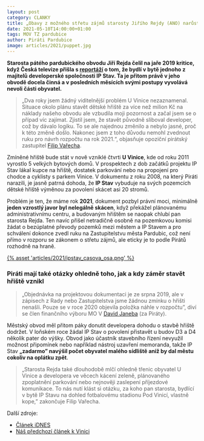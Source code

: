 ```yaml
---
layout: post
category: CLANKY
title: „Obavy z možného střetu zájmů starosty Jiřího Rejdy (ANO) narůstají”, upozorňují Piráti
date: 2021-05-10T14:00:00+01:00
tags: MOV TZ pardubice
author: Piráti Pardubice
image: articles/2021/puppet.jpg
---
```


**Starosta pátého pardubického obvodu Jiří Rejda čelil na jaře 2019 kritice,
když Česká televize přišla s
[reportáží]((https://www.ceskatelevize.cz/porady/10118379000-udalosti-v-regionech-praha/219411000140320-udalosti-v-regionech/))
o tom, že bydlí v bytě jednoho z majitelů developerské společnosti IP Stav. Ta
je přitom právě v jeho obvodě docela činná a v posledních měsících svými postupy
vyvolává nevoli části obyvatel.**


>„Dva roky jsem žádný viditelnější problém U Vinice nezaznamenal. Situace okolo
>plánu stavět dětské hřiště za více než milion Kč na náklady našeho obvodu ale
>vzbudila moji pozornost a začal jsem se o případ víc zajímat. Zjistil jsem, že
>stavět původně sliboval developer, což by dávalo logiku. To se ale najednou
>změnilo a nebylo jasné, proč k této změně došlo. Nakonec jsem z toho důvodu
>nemohl zvednout ruku pro návrh rozpočtu na rok 2021.“, objasňuje opoziční
>pirátský zastupitel [Filip Vařecha](/clenove/filip-varecha/).

Zmíněné hřiště bude stát v nově vzniklé čtvrti **U Vinice**, kde od roku 2011
vyrostlo 5 velkých bytových domů. V prospektech z dob začátků projektu IP Stav
lákal kupce na hřiště, dostatek parkování nebo na propojení pro chodce a
cyklisty s parkem Vinice. V dokumentu z roku 2008, na který Piráti narazili, je
jasně patrná dohoda, že **IP Stav** vybuduje na svých pozemcích dětské hřiště
výměnou za povolení skácet asi 20 stromů.


Problém je ten, že máme rok **2021**, dokument pozbyl právní moci, minimálně
**jeden vzrostlý javor byl nelegálně skácen**, když překážel plánovanému
administrativnímu centru, a budovaným hřištěm se naopak chlubí pan starosta
Rejda. Ten navíc přišel netradičně osobně na pozemkovou komisi žádat o
bezúplatné převody pozemků mezi městem a IP Stavem a pro schválení dokonce zvedl
ruku na Zastupitelstvu města Pardubic, což není přímo v rozporu se zákonem o
střetu zájmů, ale eticky je to podle Pirátů rozhodně na hraně.

<a href="{{ '/assets/img/articles/2021/ipstav_casova_osa.png' | relative_url }}">
{% asset 'articles/2021/ipstav_casova_osa.png' %}
</a>

### Piráti mají také otázky ohledně toho, jak a kdy záměr stavět hřiště vznikl

>„Objednávka na projektovou dokumentaci je ze srpna 2019, ale v zápisech z Rady
>nebo Zastupitelstva jsme žádnou zmínku o hřišti nenašli. Pouze se v roce 2020
>objevila položka náhle v rozpočtu”, diví se člen finančního výboru MO V [David
>Janeba](/clenove/david-janeba/) (za Piráty).

Městský obvod měl přitom páky donutit developera dohodu o stavbě hřiště dodržet.
V loňském roce žádal IP Stav o povolení přistavět u budov D3 a D4 několik pater
do výšky. Obvod jako účastník stavebního řízení nevyužil možnost připomínek nebo
například nástroj uzavření memoranda, takže IP Stav **„zadarmo” navýšil počet
obyvatel malého sídliště aniž by dal městu cokoliv na oplátku zpět**.

>„Starosta Rejda také dlouhodobě mlčí ohledně třenic obyvatel U Vinice a
>developera ve věcech kácení zeleně, plánovaného zpoplatnění parkování nebo
>nejnověji zaslepení příjezdové komunikace. To nás nutí klást si otázku, za koho
>pan starosta, bydlící v bytě IP Stavu na dohled fotbalovému stadionu Pod
>Vinicí, vlastně kope,” zakončuje Filip Vařecha.

Další zdroje:

- [Článek iDNES](https://www.idnes.cz/pardubice/zpravy/rejda-starosta-dukla-pardubice-byt-knava-ip-stav.A190325_465913_pardubice-zpravy_skn)
- [Náš předchozí článek k Vinici](/tiskove-zpravy/Neshody-U-Vinice/)

